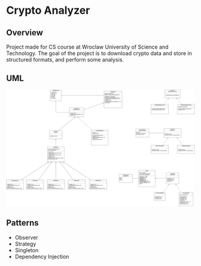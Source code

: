 # Crypto Analyzer


## Overview

Project made for CS course at Wroclaw University of Science and Technology. The goal of the project is to download crypto data and store in structured formats, and perform some analysis.


## UML

![](https://github.com/Filipeak/crypto-analyzer/blob/main/assets/uml.jpg)


## Patterns

 - Observer
 - Strategy
 - Singleton
 - Dependency Injection